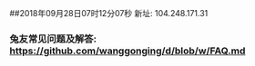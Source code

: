 ##2018年09月28日07时12分07秒 新址: 104.248.171.31
### 兔友常见问题及解答: https://github.com/wanggonging/d/blob/w/FAQ.md
